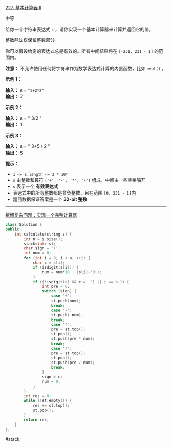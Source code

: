 [227. 基本计算器 II](https://leetcode.cn/problems/basic-calculator-ii/)

中等

给你一个字符串表达式 `s` ，请你实现一个基本计算器来计算并返回它的值。

整数除法仅保留整数部分。

你可以假设给定的表达式总是有效的。所有中间结果将在 `[-231, 231 - 1]` 的范围内。

**注意：** 不允许使用任何将字符串作为数学表达式计算的内置函数，比如 `eval()` 。

**示例 1：**

**输入：** s = `"3+2*2"`  
**输出：** 7    

**示例 2：**

**输入：** s = " 3/2 "   
**输出：** 1  

**示例 3：**

**输入：** s = " 3+5 / 2 "  
**输出：** 5  

**提示：**

- `1 <= s.length <= 3 * 10⁵`
- `s` 由整数和算符 `('+', '-', '*', '/')` 组成，中间由一些空格隔开
- `s` 表示一个 **有效表达式**
- 表达式中的所有整数都是非负整数，且在范围 `[0, 231 - 1]`内
- 题目数据保证答案是一个 **32-bit 整数**
---- ----
[拆解复杂问题：实现一个完整计算器](https://leetcode.cn/problems/basic-calculator-ii/solutions/91271/chai-jie-fu-za-wen-ti-shi-xian-yi-ge-wan-zheng-ji-)

```cpp
class Solution {
public:
    int calculate(string s) {
        int n = s.size();
        stack<int> st;
        char sign = '+';
        int num = 0;
        for (int i = 0; i < n; ++i) {
            char c = s[i];
            if (isdigit(s[i])) {
                num = num*10 + (s[i]-'0');
            }
            if ((!isdigit(c) && c!=' ') || i == n-1) {
                int pre = 0;
                switch (sign) {
                    case '+':
                    st.push(num);
                    break;
                    case '-':
                    st.push(-num);
                    break;
                    case '*':
                    pre = st.top();
                    st.pop();
                    st.push(pre * num);
                    break;
                    case '/':
                    pre = st.top();
                    st.pop();
                    st.push(pre / num);
                    break;
                }
                sign = c;
                num = 0;
            }
        }
        int res = 0;
        while (!st.empty()) {
            res += st.top();
            st.pop();
        }
        return res;
    }
};
```
#stack; 